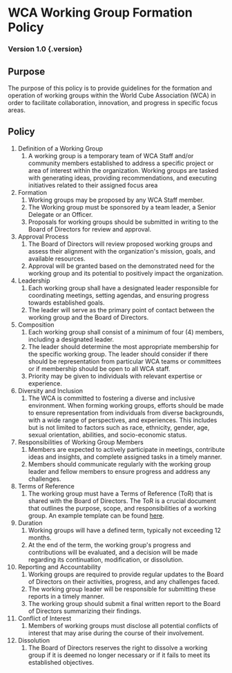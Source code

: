 # WCA Working Group Formation Policy

### Version 1.0 {.version}

## Purpose
The purpose of this policy is to provide guidelines for the formation and operation of working groups within the World Cube Association (WCA) in order to facilitate collaboration, innovation, and progress in specific focus areas.

## Policy
1. Definition of a Working Group
   1. A working group is a temporary team of WCA Staff and/or community members established to address a specific project or area of interest within the organization. Working groups are tasked with generating ideas, providing recommendations, and executing initiatives related to their assigned focus area
2. Formation
   1. Working groups may be proposed by any WCA Staff member.
   2. The Working group must be sponsored by a team leader, a Senior Delegate or an Officer.
   3.  Proposals for working groups should be submitted in writing to the Board of Directors for review and approval.
3. Approval Process
   1. The Board of Directors will review proposed working groups and assess their alignment with the organization's mission, goals, and available resources.
   2. Approval will be granted based on the demonstrated need for the working group and its potential to positively impact the organization.
4. Leadership
   1. Each working group shall have a designated leader responsible for coordinating meetings, setting agendas, and ensuring progress towards established goals.
   2. The leader will serve as the primary point of contact between the working group and the Board of Directors.
5. Composition
   1. Each working group shall consist of a minimum of four (4) members, including a designated leader. 
   2. The leader should determine the most appropriate membership for the specific working group.  The leader should consider if there should be representation from particular WCA teams or committees or if membership should be open to all WCA staff.
   3. Priority may be given to individuals with relevant expertise or experience. 
6. Diversity and Inclusion
   1. The WCA is committed to fostering a diverse and inclusive environment. When forming working groups, efforts should be made to ensure representation from individuals from diverse backgrounds, with a wide range of perspectives, and experiences. This includes but is not limited to factors such as race, ethnicity, gender, age, sexual orientation, abilities, and socio-economic status. 
7. Responsibilities of Working Group Members
   1. Members are expected to actively participate in meetings, contribute ideas and insights, and complete assigned tasks in a timely manner.
   2. Members should communicate regularly with the working group leader and fellow members to ensure progress and address any challenges.
8. Terms of Reference 
   1. The working group must have a Terms of Reference (ToR) that is shared with the Board of Directors. The ToR is a crucial document that outlines the purpose, scope, and responsibilities of a working group. An example template can be found [here](https://docs.google.com/document/d/1du0LKmBeJlBNbzRjCoqmfEI5ILDNQ6FJYT9eowGLZGM/edit).
9. Duration
   1. Working groups will have a defined term, typically not exceeding 12 months.
   2. At the end of the term, the working group's progress and contributions will be evaluated, and a decision will be made regarding its continuation, modification, or dissolution.
10. Reporting and Accountability
    1. Working groups are required to provide regular updates to the Board of Directors on their activities, progress, and any challenges faced.
    2. The working group leader will be responsible for submitting these reports in a timely manner.
    3. The working group should submit a final written report to the Board of Directors summarizing their findings. 
11. Conflict of Interest
    1. Members of working groups must disclose all potential conflicts of interest that may arise during the course of their involvement.
12. Dissolution
    1. The Board of Directors reserves the right to dissolve a working group if it is deemed no longer necessary or if it fails to meet its established objectives.
